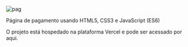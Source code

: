 ![pag](https://github.com/murillonunes1/paginadepagamento/assets/123185990/6704137a-5087-4cde-9266-5edcdf5da8b1)

Página de pagamento usando HTML5, CSS3 e JavaScript (ES6)

O projeto está hospedado na plataforma Vercel e pode ser acessado por aqui.
